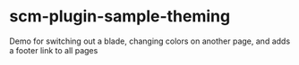 # scm-plugin-sample-theming

Demo for switching out a blade, changing colors on another page, and adds a footer link to all pages
